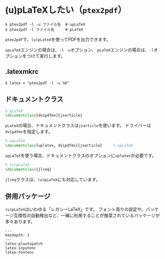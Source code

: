 # (u)pLaTeXしたい（``ptex2pdf``）

```console
$ ptex2pdf -l -u ファイル名  # upLaTeX
$ ptex2pdf -l ファイル名     # pLaTeX
```

`ptex2pdf`で、`(u)pLateX`を使ってPDFを出力できます。

`upLaTeX`エンジンの場合は、`-l -u`オプション、
`pLaTeX`エンジンの場合は、`-l`オプションをつけて実行します。

## .latexmkrc

```unixconfig
$ latex = "ptex2pdf -l -u %O"
```

## ドキュメントクラス

```latex
% pLaTeX
\documentclass[dvipdfmx]{jsarticle}
```

`pLateX`の場合、ドキュメントクラスは`jsarticle`を使います。
ドライバーは`dvipdfmx`を指定します。

```latex
% upLaTeX
\documentclass[uplatex, dvipdfmx]{jsarticle}     % upLaTeX
```

`upLaTeX`を使う場合、ドキュメントクラスのオプションに`uplatex`が必要です。

```latex
% (u)pLaTeX
\documentclass{jlreq}
```

`jlreq`クラスは、`(u)pLaTeX`にも対応しています。

## 併用パッケージ

`(u)pLaTeX`はいわゆる「レガシーLaTeX」です。
フォント周りの設定や、パッケージ互換性の自動検出など、一緒に利用することが推奨されているパッケージが多々あります。

```{toctree}
---
maxdepth: 1
---
latex-plautopatch
latex-inputenc
latex-fontenc
```
